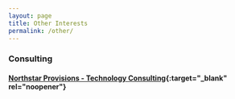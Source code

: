 ```yaml
---
layout: page
title: Other Interests
permalink: /other/
---
```

### Consulting
#### [Northstar Provisions - Technology Consulting](https://northstarprovisions.com){:target="_blank" rel="noopener"}
